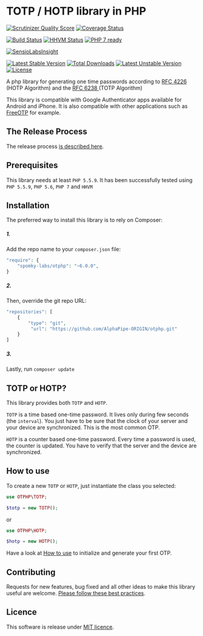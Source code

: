 # TOTP / HOTP library in PHP #

[![Scrutinizer Quality Score](https://scrutinizer-ci.com/g/Spomky-Labs/otphp/badges/quality-score.png?s=a184d180414b30764d19b421a12d6cf7e9e5e7c2)](https://scrutinizer-ci.com/g/Spomky-Labs/otphp/)
[![Coverage Status](https://coveralls.io/repos/Spomky-Labs/otphp/badge.svg?branch=master&service=github)](https://coveralls.io/github/Spomky-Labs/otphp?branch=master)

[![Build Status](https://travis-ci.org/Spomky-Labs/otphp.svg?branch=master)](https://travis-ci.org/Spomky-Labs/otphp)
[![HHVM Status](http://hhvm.h4cc.de/badge/Spomky-Labs/otphp.png)](http://hhvm.h4cc.de/package/Spomky-Labs/otphp)
[![PHP 7 ready](http://php7ready.timesplinter.ch/Spomky-Labs/otphp/badge.svg)](https://travis-ci.org/Spomky-Labs/otphp)

[![SensioLabsInsight](https://insight.sensiolabs.com/projects/49e5925d-0dd8-4b89-a215-5eb33b4d96d9/big.png)](https://insight.sensiolabs.com/projects/49e5925d-0dd8-4b89-a215-5eb33b4d96d9)

[![Latest Stable Version](https://poser.pugx.org/spomky-labs/otphp/v/stable.png)](https://packagist.org/packages/spomky-labs/otphp) [![Total Downloads](https://poser.pugx.org/spomky-labs/otphp/downloads.png)](https://packagist.org/packages/spomky-labs/otphp) [![Latest Unstable Version](https://poser.pugx.org/spomky-labs/otphp/v/unstable.png)](https://packagist.org/packages/spomky-labs/otphp) [![License](https://poser.pugx.org/spomky-labs/otphp/license.png)](https://packagist.org/packages/spomky-labs/otphp)

A php library for generating one time passwords according to [ RFC 4226 ](http://tools.ietf.org/html/rfc4226) (HOTP Algorithm) and the [ RFC 6238 ](http://tools.ietf.org/html/rfc6238) (TOTP Algorithm)

This library is compatible with Google Authenticator apps available for Android and iPhone. It is also compatible with other applications such as [FreeOTP](https://play.google.com/store/apps/details?id=org.fedorahosted.freeotp) for example.

## The Release Process

The release process [is described here](doc/Release.md).

## Prerequisites

This library needs at least `PHP 5.5.9`.
It has been successfully tested using `PHP 5.5.9`, `PHP 5.6`, `PHP 7` and `HHVM`

## Installation

The preferred way to install this library is to rely on Composer:

##### 1. 

Add the repo name to your `composer.json` file:

```php
"require": {
    "spomky-labs/otphp": "~6.0.0",
}
```

##### 2.

Then, override the git repo URL:

```php
"repositories": [
    {
        "type": "git",
         "url": "https://github.com/AlphaPipe-ORIGIN/otphp.git"
    }
]
```

##### 3.

Lastly, run `composer update`

## TOTP or HOTP?

This library provides both `TOTP` and `HOTP`.

`TOTP` is a time based one-time password. It lives only during few seconds (the `interval`).
You just have to be sure that the clock of your server and your device are synchronized.
This is the most common OTP.

`HOTP` is a counter based one-time password. Every time a password is used, the counter is updated.
You have to verify that the server and the device are synchronized.

## How to use

To create a new `TOTP` or `HOTP`, just instantiate the class you selected:

```php
use OTPHP\TOTP;

$totp = new TOTP();
```

or 

```php
use OTPHP\HOTP;

$hotp = new HOTP();
```

Have a look at [How to use](doc/Use.md) to initialize and generate your first OTP.

## Contributing

Requests for new features, bug fixed and all other ideas to make this library useful are welcome. [Please follow these best practices](doc/Contributing.md).

## Licence

This software is release under [MIT licence](LICENSE).
